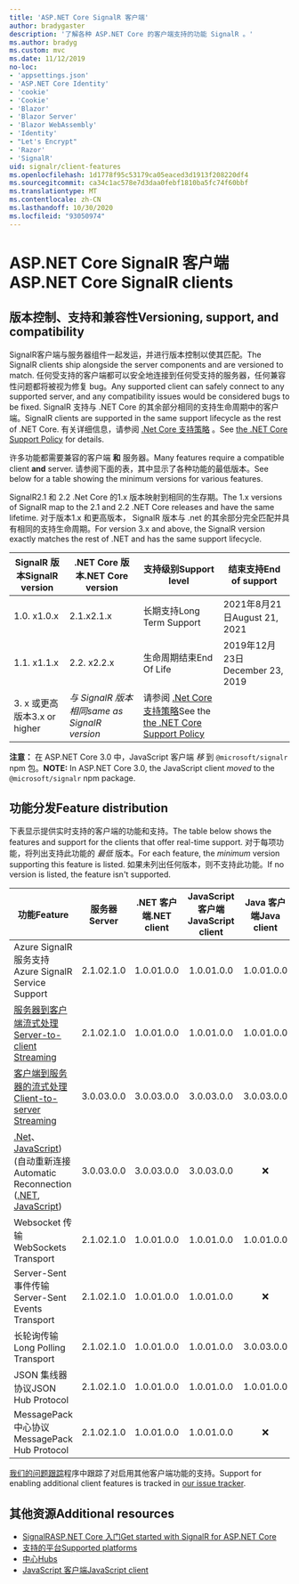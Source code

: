 ```yaml
---
title: 'ASP.NET Core SignalR 客户端'
author: bradygaster
description: '了解各种 ASP.NET Core 的客户端支持的功能 SignalR 。'
ms.author: bradyg
ms.custom: mvc
ms.date: 11/12/2019
no-loc:
- 'appsettings.json'
- 'ASP.NET Core Identity'
- 'cookie'
- 'Cookie'
- 'Blazor'
- 'Blazor Server'
- 'Blazor WebAssembly'
- 'Identity'
- "Let's Encrypt"
- 'Razor'
- 'SignalR'
uid: signalr/client-features
ms.openlocfilehash: 1d1778f95c53179ca05eaced3d1913f208220df4
ms.sourcegitcommit: ca34c1ac578e7d3daa0febf1810ba5fc74f60bbf
ms.translationtype: MT
ms.contentlocale: zh-CN
ms.lasthandoff: 10/30/2020
ms.locfileid: "93050974"
---
```

# <a name="aspnet-core-no-locsignalr-clients"></a><span data-ttu-id="fcff3-103">ASP.NET Core SignalR 客户端</span><span class="sxs-lookup"><span data-stu-id="fcff3-103">ASP.NET Core SignalR clients</span></span>

## <a name="versioning-support-and-compatibility"></a><span data-ttu-id="fcff3-104">版本控制、支持和兼容性</span><span class="sxs-lookup"><span data-stu-id="fcff3-104">Versioning, support, and compatibility</span></span>

<span data-ttu-id="fcff3-105">SignalR客户端与服务器组件一起发运，并进行版本控制以使其匹配。</span><span class="sxs-lookup"><span data-stu-id="fcff3-105">The SignalR clients ship alongside the server components and are versioned to match.</span></span> <span data-ttu-id="fcff3-106">任何受支持的客户端都可以安全地连接到任何受支持的服务器，任何兼容性问题都将被视为修复 bug。</span><span class="sxs-lookup"><span data-stu-id="fcff3-106">Any supported client can safely connect to any supported server, and any compatibility issues would be considered bugs to be fixed.</span></span> <span data-ttu-id="fcff3-107">SignalR 支持与 .NET Core 的其余部分相同的支持生命周期中的客户端。</span><span class="sxs-lookup"><span data-stu-id="fcff3-107">SignalR clients are supported in the same support lifecycle as the rest of .NET Core.</span></span> <span data-ttu-id="fcff3-108">有关详细信息，请参阅 [.Net Core 支持策略](https://dotnet.microsoft.com/platform/support/policy/dotnet-core) 。</span><span class="sxs-lookup"><span data-stu-id="fcff3-108">See [the .NET Core Support Policy](https://dotnet.microsoft.com/platform/support/policy/dotnet-core) for details.</span></span>

<span data-ttu-id="fcff3-109">许多功能都需要兼容的客户端 **和** 服务器。</span><span class="sxs-lookup"><span data-stu-id="fcff3-109">Many features require a compatible client **and** server.</span></span> <span data-ttu-id="fcff3-110">请参阅下面的表，其中显示了各种功能的最低版本。</span><span class="sxs-lookup"><span data-stu-id="fcff3-110">See below for a table showing the minimum versions for various features.</span></span>

<span data-ttu-id="fcff3-111">SignalR2.1 和 2.2 .Net Core 的1.x 版本映射到相同的生存期。</span><span class="sxs-lookup"><span data-stu-id="fcff3-111">The 1.x versions of SignalR map to the 2.1 and 2.2 .NET Core releases and have the same lifetime.</span></span> <span data-ttu-id="fcff3-112">对于版本1.x 和更高版本， SignalR 版本与 .net 的其余部分完全匹配并具有相同的支持生命周期。</span><span class="sxs-lookup"><span data-stu-id="fcff3-112">For version 3.x and above, the SignalR version exactly matches the rest of .NET and has the same support lifecycle.</span></span>

| <span data-ttu-id="fcff3-113">SignalR 版本</span><span class="sxs-lookup"><span data-stu-id="fcff3-113">SignalR version</span></span> | <span data-ttu-id="fcff3-114">.NET Core 版本</span><span class="sxs-lookup"><span data-stu-id="fcff3-114">.NET Core version</span></span> | <span data-ttu-id="fcff3-115">支持级别</span><span class="sxs-lookup"><span data-stu-id="fcff3-115">Support level</span></span> | <span data-ttu-id="fcff3-116">结束支持</span><span class="sxs-lookup"><span data-stu-id="fcff3-116">End of support</span></span> |
| - | - | - | - |
| <span data-ttu-id="fcff3-117">1.0. x</span><span class="sxs-lookup"><span data-stu-id="fcff3-117">1.0.x</span></span> | <span data-ttu-id="fcff3-118">2.1.x</span><span class="sxs-lookup"><span data-stu-id="fcff3-118">2.1.x</span></span> | <span data-ttu-id="fcff3-119">长期支持</span><span class="sxs-lookup"><span data-stu-id="fcff3-119">Long Term Support</span></span> | <span data-ttu-id="fcff3-120">2021年8月21日</span><span class="sxs-lookup"><span data-stu-id="fcff3-120">August 21, 2021</span></span> |
| <span data-ttu-id="fcff3-121">1.1. x</span><span class="sxs-lookup"><span data-stu-id="fcff3-121">1.1.x</span></span> | <span data-ttu-id="fcff3-122">2.2. x</span><span class="sxs-lookup"><span data-stu-id="fcff3-122">2.2.x</span></span> | <span data-ttu-id="fcff3-123">生命周期结束</span><span class="sxs-lookup"><span data-stu-id="fcff3-123">End Of Life</span></span> | <span data-ttu-id="fcff3-124">2019年12月23日</span><span class="sxs-lookup"><span data-stu-id="fcff3-124">December 23, 2019</span></span> |
| <span data-ttu-id="fcff3-125">3. x 或更高版本</span><span class="sxs-lookup"><span data-stu-id="fcff3-125">3.x or higher</span></span> | <span data-ttu-id="fcff3-126">*与 SignalR 版本相同*</span><span class="sxs-lookup"><span data-stu-id="fcff3-126">*same as SignalR version*</span></span> | <span data-ttu-id="fcff3-127">请参阅 [.Net Core 支持策略](https://dotnet.microsoft.com/platform/support/policy/dotnet-core)</span><span class="sxs-lookup"><span data-stu-id="fcff3-127">See the [the .NET Core Support Policy](https://dotnet.microsoft.com/platform/support/policy/dotnet-core)</span></span> |

<span data-ttu-id="fcff3-128">**注意：** 在 ASP.NET Core 3.0 中，JavaScript 客户端 *移* 到 `@microsoft/signalr` npm 包。</span><span class="sxs-lookup"><span data-stu-id="fcff3-128">**NOTE:** In ASP.NET Core 3.0, the JavaScript client *moved* to the `@microsoft/signalr` npm package.</span></span>

## <a name="feature-distribution"></a><span data-ttu-id="fcff3-129">功能分发</span><span class="sxs-lookup"><span data-stu-id="fcff3-129">Feature distribution</span></span>

<span data-ttu-id="fcff3-130">下表显示提供实时支持的客户端的功能和支持。</span><span class="sxs-lookup"><span data-stu-id="fcff3-130">The table below shows the features and support for the clients that offer real-time support.</span></span> <span data-ttu-id="fcff3-131">对于每项功能，将列出支持此功能的 *最低* 版本。</span><span class="sxs-lookup"><span data-stu-id="fcff3-131">For each feature, the *minimum* version supporting this feature is listed.</span></span> <span data-ttu-id="fcff3-132">如果未列出任何版本，则不支持此功能。</span><span class="sxs-lookup"><span data-stu-id="fcff3-132">If no version is listed, the feature isn't supported.</span></span>

| <span data-ttu-id="fcff3-133">功能</span><span class="sxs-lookup"><span data-stu-id="fcff3-133">Feature</span></span> | <span data-ttu-id="fcff3-134">服务器</span><span class="sxs-lookup"><span data-stu-id="fcff3-134">Server</span></span> | <span data-ttu-id="fcff3-135">.NET 客户端</span><span class="sxs-lookup"><span data-stu-id="fcff3-135">.NET client</span></span> | <span data-ttu-id="fcff3-136">JavaScript 客户端</span><span class="sxs-lookup"><span data-stu-id="fcff3-136">JavaScript client</span></span> | <span data-ttu-id="fcff3-137">Java 客户端</span><span class="sxs-lookup"><span data-stu-id="fcff3-137">Java client</span></span> |
| ---- | :-: | :-: | :-: | :-: |
| <span data-ttu-id="fcff3-138">Azure SignalR 服务支持</span><span class="sxs-lookup"><span data-stu-id="fcff3-138">Azure SignalR Service Support</span></span> |<span data-ttu-id="fcff3-139">2.1.0</span><span class="sxs-lookup"><span data-stu-id="fcff3-139">2.1.0</span></span>|<span data-ttu-id="fcff3-140">1.0.0</span><span class="sxs-lookup"><span data-stu-id="fcff3-140">1.0.0</span></span>|<span data-ttu-id="fcff3-141">1.0.0</span><span class="sxs-lookup"><span data-stu-id="fcff3-141">1.0.0</span></span>|<span data-ttu-id="fcff3-142">1.0.0</span><span class="sxs-lookup"><span data-stu-id="fcff3-142">1.0.0</span></span>|
| [<span data-ttu-id="fcff3-143">服务器到客户端流式处理</span><span class="sxs-lookup"><span data-stu-id="fcff3-143">Server-to-client Streaming</span></span>](xref:signalr/streaming)          |<span data-ttu-id="fcff3-144">2.1.0</span><span class="sxs-lookup"><span data-stu-id="fcff3-144">2.1.0</span></span>|<span data-ttu-id="fcff3-145">1.0.0</span><span class="sxs-lookup"><span data-stu-id="fcff3-145">1.0.0</span></span>|<span data-ttu-id="fcff3-146">1.0.0</span><span class="sxs-lookup"><span data-stu-id="fcff3-146">1.0.0</span></span>|<span data-ttu-id="fcff3-147">1.0.0</span><span class="sxs-lookup"><span data-stu-id="fcff3-147">1.0.0</span></span>|
| [<span data-ttu-id="fcff3-148">客户端到服务器的流式处理</span><span class="sxs-lookup"><span data-stu-id="fcff3-148">Client-to-server Streaming</span></span>](xref:signalr/streaming)          |<span data-ttu-id="fcff3-149">3.0.0</span><span class="sxs-lookup"><span data-stu-id="fcff3-149">3.0.0</span></span>|<span data-ttu-id="fcff3-150">3.0.0</span><span class="sxs-lookup"><span data-stu-id="fcff3-150">3.0.0</span></span>|<span data-ttu-id="fcff3-151">3.0.0</span><span class="sxs-lookup"><span data-stu-id="fcff3-151">3.0.0</span></span>|<span data-ttu-id="fcff3-152">3.0.0</span><span class="sxs-lookup"><span data-stu-id="fcff3-152">3.0.0</span></span>|
| <span data-ttu-id="fcff3-153">[.Net](./dotnet-client.md?tabs=visual-studio&view=aspnetcore-3.0#handle-lost-connection)、 [JavaScript](./javascript-client.md?view=aspnetcore-3.0#reconnect-clients))  (自动重新连接</span><span class="sxs-lookup"><span data-stu-id="fcff3-153">Automatic Reconnection ([.NET](./dotnet-client.md?tabs=visual-studio&view=aspnetcore-3.0#handle-lost-connection), [JavaScript](./javascript-client.md?view=aspnetcore-3.0#reconnect-clients))</span></span>          |<span data-ttu-id="fcff3-154">3.0.0</span><span class="sxs-lookup"><span data-stu-id="fcff3-154">3.0.0</span></span>|<span data-ttu-id="fcff3-155">3.0.0</span><span class="sxs-lookup"><span data-stu-id="fcff3-155">3.0.0</span></span>|<span data-ttu-id="fcff3-156">3.0.0</span><span class="sxs-lookup"><span data-stu-id="fcff3-156">3.0.0</span></span>|❌|
| <span data-ttu-id="fcff3-157">Websocket 传输</span><span class="sxs-lookup"><span data-stu-id="fcff3-157">WebSockets Transport</span></span> |<span data-ttu-id="fcff3-158">2.1.0</span><span class="sxs-lookup"><span data-stu-id="fcff3-158">2.1.0</span></span>|<span data-ttu-id="fcff3-159">1.0.0</span><span class="sxs-lookup"><span data-stu-id="fcff3-159">1.0.0</span></span>|<span data-ttu-id="fcff3-160">1.0.0</span><span class="sxs-lookup"><span data-stu-id="fcff3-160">1.0.0</span></span>|<span data-ttu-id="fcff3-161">1.0.0</span><span class="sxs-lookup"><span data-stu-id="fcff3-161">1.0.0</span></span>|
| <span data-ttu-id="fcff3-162">Server-Sent 事件传输</span><span class="sxs-lookup"><span data-stu-id="fcff3-162">Server-Sent Events Transport</span></span> |<span data-ttu-id="fcff3-163">2.1.0</span><span class="sxs-lookup"><span data-stu-id="fcff3-163">2.1.0</span></span>|<span data-ttu-id="fcff3-164">1.0.0</span><span class="sxs-lookup"><span data-stu-id="fcff3-164">1.0.0</span></span>|<span data-ttu-id="fcff3-165">1.0.0</span><span class="sxs-lookup"><span data-stu-id="fcff3-165">1.0.0</span></span>|❌|
| <span data-ttu-id="fcff3-166">长轮询传输</span><span class="sxs-lookup"><span data-stu-id="fcff3-166">Long Polling Transport</span></span> |<span data-ttu-id="fcff3-167">2.1.0</span><span class="sxs-lookup"><span data-stu-id="fcff3-167">2.1.0</span></span>|<span data-ttu-id="fcff3-168">1.0.0</span><span class="sxs-lookup"><span data-stu-id="fcff3-168">1.0.0</span></span>|<span data-ttu-id="fcff3-169">1.0.0</span><span class="sxs-lookup"><span data-stu-id="fcff3-169">1.0.0</span></span>|<span data-ttu-id="fcff3-170">3.0.0</span><span class="sxs-lookup"><span data-stu-id="fcff3-170">3.0.0</span></span>|
| <span data-ttu-id="fcff3-171">JSON 集线器协议</span><span class="sxs-lookup"><span data-stu-id="fcff3-171">JSON Hub Protocol</span></span> |<span data-ttu-id="fcff3-172">2.1.0</span><span class="sxs-lookup"><span data-stu-id="fcff3-172">2.1.0</span></span>|<span data-ttu-id="fcff3-173">1.0.0</span><span class="sxs-lookup"><span data-stu-id="fcff3-173">1.0.0</span></span>|<span data-ttu-id="fcff3-174">1.0.0</span><span class="sxs-lookup"><span data-stu-id="fcff3-174">1.0.0</span></span>|<span data-ttu-id="fcff3-175">1.0.0</span><span class="sxs-lookup"><span data-stu-id="fcff3-175">1.0.0</span></span>|
| <span data-ttu-id="fcff3-176">MessagePack 中心协议</span><span class="sxs-lookup"><span data-stu-id="fcff3-176">MessagePack Hub Protocol</span></span> |<span data-ttu-id="fcff3-177">2.1.0</span><span class="sxs-lookup"><span data-stu-id="fcff3-177">2.1.0</span></span>|<span data-ttu-id="fcff3-178">1.0.0</span><span class="sxs-lookup"><span data-stu-id="fcff3-178">1.0.0</span></span>|<span data-ttu-id="fcff3-179">1.0.0</span><span class="sxs-lookup"><span data-stu-id="fcff3-179">1.0.0</span></span>|❌|

<span data-ttu-id="fcff3-180">[我们的问题跟踪](https://github.com/dotnet/AspNetCore/issues)程序中跟踪了对启用其他客户端功能的支持。</span><span class="sxs-lookup"><span data-stu-id="fcff3-180">Support for enabling additional client features is tracked in [our issue tracker](https://github.com/dotnet/AspNetCore/issues).</span></span>

## <a name="additional-resources"></a><span data-ttu-id="fcff3-181">其他资源</span><span class="sxs-lookup"><span data-stu-id="fcff3-181">Additional resources</span></span>

* [<span data-ttu-id="fcff3-182">SignalRASP.NET Core 入门</span><span class="sxs-lookup"><span data-stu-id="fcff3-182">Get started with SignalR for ASP.NET Core</span></span>](xref:tutorials/signalr)
* [<span data-ttu-id="fcff3-183">支持的平台</span><span class="sxs-lookup"><span data-stu-id="fcff3-183">Supported platforms</span></span>](xref:signalr/supported-platforms)
* [<span data-ttu-id="fcff3-184">中心</span><span class="sxs-lookup"><span data-stu-id="fcff3-184">Hubs</span></span>](xref:signalr/hubs)
* [<span data-ttu-id="fcff3-185">JavaScript 客户端</span><span class="sxs-lookup"><span data-stu-id="fcff3-185">JavaScript client</span></span>](xref:signalr/javascript-client)